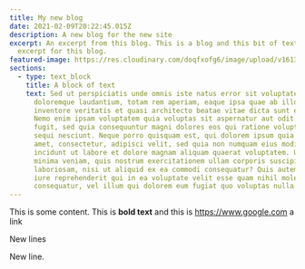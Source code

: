```yaml
---
title: My new blog
date: 2021-02-09T20:22:45.015Z
description: A new blog for the new site
excerpt: An excerpt from this blog. This is a blog and this bit of text is the
  excerpt for this blog.
featured-image: https://res.cloudinary.com/doqfxofg6/image/upload/v1613035620/IMG_9711_cs3amr.jpg
sections:
  - type: text_block
    title: A block of text
    text: Sed ut perspiciatis unde omnis iste natus error sit voluptatem accusantium
      doloremque laudantium, totam rem aperiam, eaque ipsa quae ab illo
      inventore veritatis et quasi architecto beatae vitae dicta sunt explicabo.
      Nemo enim ipsam voluptatem quia voluptas sit aspernatur aut odit aut
      fugit, sed quia consequuntur magni dolores eos qui ratione voluptatem
      sequi nesciunt. Neque porro quisquam est, qui dolorem ipsum quia dolor sit
      amet, consectetur, adipisci velit, sed quia non numquam eius modi tempora
      incidunt ut labore et dolore magnam aliquam quaerat voluptatem. Ut enim ad
      minima veniam, quis nostrum exercitationem ullam corporis suscipit
      laboriosam, nisi ut aliquid ex ea commodi consequatur? Quis autem vel eum
      iure reprehenderit qui in ea voluptate velit esse quam nihil molestiae
      consequatur, vel illum qui dolorem eum fugiat quo voluptas nulla pariatur?
---
```

This is some content. This is **bold text** and this is <https://www.google.com> a link

New lines

New line.